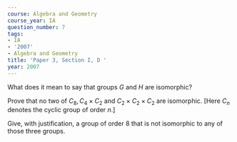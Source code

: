 ```yaml
---
course: Algebra and Geometry
course_year: IA
question_number: 7
tags:
- IA
- '2007'
- Algebra and Geometry
title: 'Paper 3, Section I, D '
year: 2007
---
```




What does it mean to say that groups $G$ and $H$ are isomorphic?

Prove that no two of $C_{8}, C_{4} \times C_{2}$ and $C_{2} \times C_{2} \times C_{2}$ are isomorphic. [Here $C_{n}$ denotes the cyclic group of order $n$.]

Give, with justification, a group of order 8 that is not isomorphic to any of those three groups.